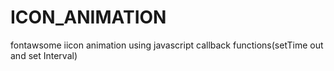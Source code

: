 # ICON_ANIMATION

fontawsome iicon animation using javascript callback functions(setTime out and set Interval) 
